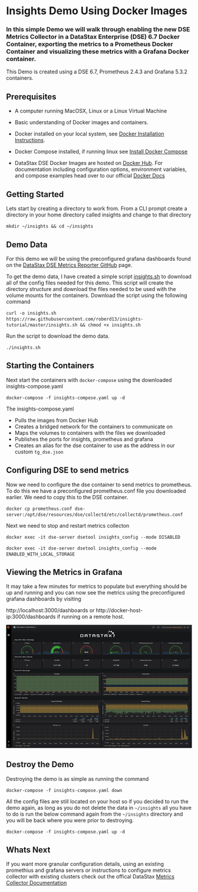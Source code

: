 # Insights Demo Using Docker Images

### In this simple Demo we will walk through enabling the new DSE Metrics Collector in a DataStax Enterprise (DSE) 6.7 Docker Container, exporting the metrics to a Prometheus Docker Container and visualizing these metrics with a Grafana Docker container.

This Demo is created using a DSE 6.7, Prometheus 2.4.3 and Grafana 5.3.2 containers.

## Prerequisites

* A computer running MacOSX, Linux or a Linux Virtual Machine

* Basic understanding of Docker images and containers. 

* Docker installed on your local system, see [Docker Installation Instructions](https://docs.docker.com/engine/installation/). 

* Docker Compose installed, if running linux see [Install Docker Compose](https://docs.docker.com/compose/install)

* DataStax DSE Docker Images are hosted on [Docker Hub](https://hub.docker.com/r/datastax/dse-server/). For documentation including configuration options, environment variables, and compose examples head over to our official [Docker Docs](https://docs.datastax.com/en/docker/doc/index.html?utm_campaign=Docker_Cus_2019&utm_medium=web&utm_source=docker&utm_term=&utm_content=Web_DocsDocker)

## Getting Started

Lets start by creating a directory to work from.  From a CLI prompt create a directory in your home directory called insights and change to that directory


```
mkdir ~/insights && cd ~/insights
```

## Demo Data

For this demo we will be using the preconfigured grafana dashboards found on the [DataStax DSE Metrics Reporter GitHub](https://github.com/datastax/dse-metric-reporter-dashboards) page.

To get the demo data, I have created a simple script [insights.sh](https://github.com/roberd13/insights-tutorial/blob/master/insights.sh) to download all of the config files needed for this demo. This script will create the directory structure and download the files needed to be used with the volume mounts for the containers. 
Download the script using the following command 

```
curl -o insights.sh https://raw.githubusercontent.com/roberd13/insights-tutorial/master/insights.sh && chmod +x insights.sh

```

Run the script to download the demo data.

```
./insights.sh
```

## Starting the Containers

Next start the containers with `docker-compose` using the downloaded insights-compose.yaml 

```
docker-compose -f insights-compose.yaml up -d 
```

The insights-compose.yaml 
* Pulls the images from Docker Hub
* Creates a bridged network for the containers to communicate on
* Maps the volumes to containers with the files we downloaded
* Publishes the ports for insights, prometheus and grafana
* Creates an alias for the dse container to use as the address in our custom `tg_dse.json` 

## Configuring DSE to send metrics

Now we need to configure the dse container to send metrics to prometheus. To do this we have a preconfigured prometheus.conf file you downloaded earlier.  We need to copy this to the DSE container.

```
docker cp prometheus.conf dse-server:/opt/dse/resources/dse/collectd/etc/collectd/prometheus.conf
```

Next we need to stop and restart metrics collecton

```
docker exec -it dse-server dsetool insights_config --mode DISABLED
```

```
docker exec -it dse-server dsetool insights_config --mode ENABLED_WITH_LOCAL_STORAGE
```

## Viewing the Metrics in Grafana

It may take a few minutes for metrics to populate but everything should be up and running and you can now see the metrics using the preconfigured grafana dashboards by visiting 

http://localhost:3000/dashboards or http://docker-host-ip:3000/dashboards if running on a remote host.

![](https://github.com/roberd13/insights-tutorial/blob/master/metrics.png)

## Destroy the Demo

Destroying the demo is as simple as running the command 

```
docker-compose -f insights-compose.yaml down
```

All the config files are still located on your host so if you decided to run the demo again, as long as you do not delete the data in `~/insights` all you have to do is run the below command again from the `~/insights` directory and you will be back where you were prior to destroying.

```
docker-compose -f insights-compose.yaml up -d 
```

## Whats Next

If you want more granular configuration details, using an existing promethius and grafana servers or instructions to configure metrics collector with existing clusters check out the offical DataStax [Metrics Collector Documentation](https://docs.datastax.com/en/dse/6.7/dse-dev/datastax_enterprise/tools/metricsCollector/mcIntroduction.html)
